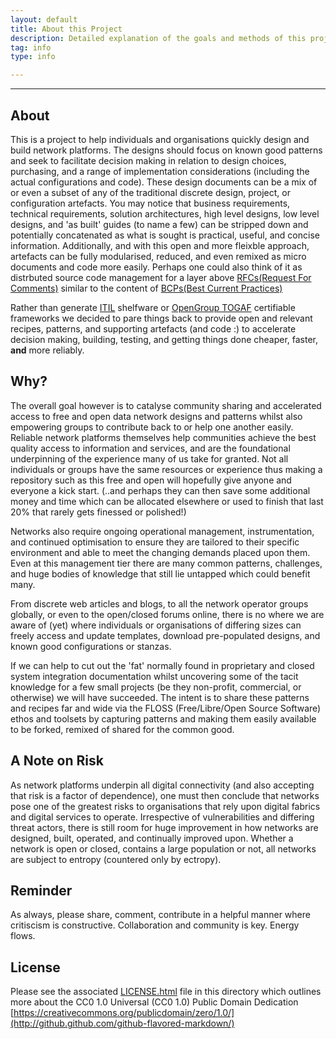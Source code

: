 ```yaml
---
layout: default
title: About this Project
description: Detailed explanation of the goals and methods of this project.
tag: info
type: info

---
```


---

## About

This is a project to help individuals and organisations quickly design and build network platforms. The designs should focus on known good patterns and seek to facilitate decision making in relation to design choices, purchasing, and a range of implementation considerations (including the actual configurations and code). These design documents can be a mix of or even a subset of any of the traditional discrete design, project, or configuration artefacts. You may notice that business requirements, technical requirements, solution architectures, high level designs, low level designs, and 'as built' guides (to name a few) can be stripped down and potentially concatenated as what is sought is practical, useful, and concise information. Additionally, and with this open and more fleixble approach, artefacts can be fully modularised, reduced, and even remixed as micro documents and code more easily. Perhaps one could also think of it as distrbuted source code management for a layer above [RFCs(Request For Comments)](http://www.ietf.org/rfc.html) similar to the content of [BCPs(Best Current Practices)](http://en.wikipedia.org/wiki/Best_current_practice) 

Rather than generate [ITIL](http://www.itil-officialsite.com/AboutITIL/WhatisITIL.aspx) shelfware or [OpenGroup TOGAF](http://www.opengroup.org/togaf/) certifiable frameworks we decided to pare things back to provide open and relevant recipes, patterns, and supporting artefacts (and code :) to accelerate decision making, building, testing, and getting things done cheaper, faster, **and** more reliably.

## Why?

The overall goal however is to catalyse community sharing and accelerated access to free and open data network designs and patterns whilst also empowering groups to contribute back to or help one another easily. Reliable network platforms themselves help communities achieve the best quality access to information and services, and are the foundational underpinning of the experience many of us take for granted. Not all individuals or groups have the same resources or experience thus making a repository such as this free and open will hopefully give anyone and everyone a kick start. (..and perhaps they can then save some additional money and time which can be allocated elsewhere or used to finish that last 20% that rarely gets finessed or polished!)

Networks also require ongoing operational management, instrumentation, and continued optimisation to ensure they are tailored to their specific environment and able to meet the changing demands placed upon them. Even at this management tier there are many common patterns, challenges, and huge bodies of knowledge that still lie untapped which could benefit many.

From discrete web articles and blogs, to all the network operator groups globally, or even to the open/closed forums online, there is no where we are aware of (yet) where individuals or organisations of differing sizes can freely access and update templates, download pre-populated designs, and known good configurations or stanzas.

If we can help to cut out the 'fat' normally found in proprietary and closed system integration documentation whilst uncovering some of the tacit knowledge for a few small projects (be they non-profit, commercial, or otherwise) we will have succeeded. The intent is to share these patterns and recipes far and wide via the FLOSS (Free/Libre/Open Source Software) ethos and toolsets by capturing patterns and making them easily available to be forked, remixed of shared for the common good. 

## A Note on Risk

As network platforms underpin all digital connectivity (and also accepting that risk is a factor of dependence), one must then conclude that networks pose one of the greatest risks to organisations that rely upon digital fabrics and digital services to operate. Irrespective of vulnerabilities and differing threat actors, there is still room for huge improvement in how networks are designed, built, operated, and continually improved upon. Whether a network is open or closed, contains a large population or not, all networks are subject to entropy (countered only by ectropy).


## Reminder

As always, please share, comment, contribute in a helpful manner where critiscism is constructive. Collaboration and community is key. Energy flows.

## License 

Please see the associated [LICENSE.html](LICENSE.html) file in this directory which outlines more about the CC0 1.0 Universal (CC0 1.0) 
Public Domain Dedication [https://creativecommons.org/publicdomain/zero/1.0/](http://github.github.com/github-flavored-markdown/)